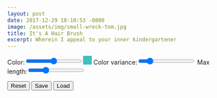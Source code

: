 ```yaml
---
layout: post
date: 2017-12-29 18:10:53 -0800
image: /assets/img/small-wreck-tom.jpg
title: It's A Hair Brush
excerpt: Wherein I appeal to your inner kindergartener
---
```


<div id='p5-container'>
    <head>
        <script type='text/javascript' src='https://cdnjs.cloudflare.com/ajax/libs/p5.js/0.5.16/p5.min.js'></script>
        <script type='text/javascript' src='{{ "/assets/lib/vector.js" | absolute_url }}'></script>
        <script type='text/javascript' src='{{ "/assets/data/hairsDraw.js" | absolute_url }}'></script>
    </head>
    <style>
        #colorPointPreview {
            width: 20px;
            height: 20px;
            background-color: hsl(180, 50%, 50%);
            display: inline-block;
        }
    </style>
    <div id='canvas'>
    </div>
    <div id='controls'>
        <form>
            <label>Color:</label><input id='colorPoint' type='range' value='180' min='0' max='359' oninput='updateControls();'><div id='colorPointPreview'></div>
            <label>Color variance:</label><input id='colorVariance' type='range' value='30' min='0' max='180' oninput='updateControls();'>
            <label>Max length:</label><input id='globalMaxLength' type='range' value='15' min='1' max='50' oninput='updateControls();'>
        </form>
        <button onclick='reset();'>Reset</button>
        <button onclick='saveToFile();'>Save</button>
        <button onclick='showFilePicker();'>Load</button>
        <input id='filePicker' type="file" style='display:none;' oninput='loadFromFile(); hideFilePicker();'>
    </div>
    <script type='text/javascript'>
        var colorPoint = 180;
        var colorVariance = 30;
        var globalMaxLength = 15;
        function updateControls() {
            colorPoint = parseInt(document.getElementById('colorPoint').value);
            document.getElementById('colorPointPreview').style.backgroundColor = 'hsl(' + colorPoint + ', 50%, 50%)';
            colorVariance = parseInt(document.getElementById('colorVariance').value);
            globalMaxLength = parseInt(document.getElementById('globalMaxLength').value);
        }
        function Hair(start, end, p0, p1) {
            this.start = start;
            this.end = end;
            this.p0 = p0 || random(0.5);
            this.p1 = p1 || random(0.5);
            this.f = 1;
            if (random(1) > 0.5) {
                this.f = -1;
            }
            this.wiggliness = random(0.5, 1.0);
            this.growiness = random(1, 1.10);
            this.maxLength = random(3, globalMaxLength);
            this.hairColor = round(colorPoint + random(-colorVariance, colorVariance)) % 360;
            function draw() {
                var h = this.end.subtract(this.start);
                var l = h.rotate(this.f * PI/2);
                var r = h.rotate(-this.f * PI/2);
                var m0 = l.scale(this.p0).add(h.scale(1./3.)).add(this.start);
                var m1 = r.scale(this.p1).add(h.scale(-1./3.)).add(this.end);
                stroke(this.hairColor, 50, 100);
                bezier(this.start.x, this.start.y, m0.x, m0.y, m1.x, m1.y, this.end.x, this.end.y);
            }
            function update(timestep) {
                this.p0 = constrain(this.p0 + this.wiggliness * random(-timestep, timestep), 0, 1);
                this.p1 = constrain(this.p1 + this.wiggliness * random(-timestep, timestep), 0, 1);
                var h = this.end.subtract(this.start);
                if (h.lengthSq() < (this.maxLength*this.maxLength)) {
                    this.end = this.start.add(h.scale(this.growiness));
                }
            }
            this.draw = draw;
            this.update = update;
        }
        Hair.rehydrate = function(obj) {
            var h = Object.assign(new Hair(), obj);
            h.start = Vector.rehydrate(h.start);
            h.end = Vector.rehydrate(h.end);
            return h;
        }
        var timestep = 0.05;
        var hairs = [];
        var center;
        function reset() {
            hairs = [];
        }
        function showFilePicker() {
            document.getElementById('filePicker').style.display = 'inline';
        }
        function hideFilePicker() {
            document.getElementById('filePicker').style.display = 'none';
        }
        function loadFromFile() {
            var file = document.getElementById('filePicker').files[0];
            var reader = new FileReader();
            reader.onload = function(e) {
                loadFromJSON(e.target.result);
            };
            reader.readAsText(file);
        }
        function loadFromJSON(json) {
            hairs = JSON.parse(json);
            for (var i=0, len=hairs.length; i<len; i++) {
                hairs[i] = Hair.rehydrate(hairs[i]);
            }
        }
        function saveToFile() {
            saveJSON(hairs, 'hairs.json');
        }
        function setup() {
            var parentWidth = document.getElementById('canvas').offsetWidth;
            randomSeed(42);
            var canvas = createCanvas(parentWidth, Math.round(parentWidth*0.618));
            canvas.parent('canvas');
            stroke(255);
            fill(0, 0);
            background(0);
            strokeWeight(3);
            strokeCap(ROUND);
            strokeJoin(ROUND);
            colorMode(HSB);
            center = new Vector(width/2.0, height/2.0);
            loadFromJSON(hairsDrawJson);
        }
        function draw() {
            background(0);
            for (var i=0, len=hairs.length; i<len; i++) {
                hairs[i].draw();
            }
            for (var i=0, len=hairs.length; i<len; i++) {
                hairs[i].update(timestep);
            }
        }
        function mouseDragged() {
            var r = new Vector(mouseX, mouseY);
            // Only draw hairs if mouse is on canvas.
            if (r.within(0, 0, width, height)) {
                hairs.push(new Hair(r, r.add(((new Vector(10, 0)).rotate(random(2*PI))))));
            }
            return true;
        }
    </script>
</div>